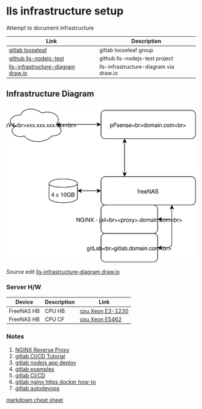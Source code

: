 # lls infrastructure setup

Attempt to document infrastructure

| Link | Description |
| ----------- | ----------- |
| [gitlab looseleaf](https://gitlab.com/looseleaf) | gitlab looseleaf group |
| [github lls-nodejs-test](https://github.com/looseleaf/lls-nodejs-test) | github lls-nodejs-test project |
| [lls-infrastructure-diagram draw.io](https://www.draw.io/#Hlooseleaf%2Flls-nodejs-test%2Fmaster%2Fdocs%2Fimages%2Flls-infrastructure-diagram.drawio) | lls-infrastructure-diagram via draw.io |

## Infrastructure Diagram

![lls-infrastructure-diagram svg](images/lls-infrastructure-diagram.svg)

Source edit [lls-infrastructure-diagram draw.io](https://www.draw.io/#Hlooseleaf%2Flls-nodejs-test%2Fmaster%2Fdocs%2Fimages%2Flls-infrastructure-diagram.drawio)

### Server H/W

| Device | Description | Link |
| ----------- | ---------------- | --------- |
| FreeNAS HB  | CPU HB           | [cpu Xeon E3-1230](https://ark.intel.com/content/www/us/en/ark/products/97474/intel-xeon-processor-e3-1230-v6-8m-cache-3-50-ghz.html) |
| FreeNAS HB  | CPU CF           | [cpu Xeon E5462](https://ark.intel.com/content/www/us/en/ark/products/33084/intel-xeon-processor-e5462-12m-cache-2-80-ghz-1600-mhz-fsb.html) |

### Notes

1. [NGINX Reverse Proxy](https://www.nginx.com/resources/glossary/reverse-proxy-server/)
2. [gitlab CI/CD Tutorial](https://medium.com/devopslinks/beginner-friendly-introduction-to-gitlab-ci-cd-1c80ee5ba0ae)
3. [gitlab nodejs app deploy](https://medium.com/@seulkiro/deploy-node-js-app-with-gitlab-ci-cd-214d12bfeeb5)
4. [gitlab examples](https://gitlab.com/gitlab-examples)
5. [gitlab CI/CD](https://about.gitlab.com/2016/03/01/gitlab-runner-with-docker/)
6. [gitlab nginx https docker how-to](https://www.digitalocean.com/community/tutorials/how-to-secure-a-containerized-node-js-application-with-nginx-let-s-encrypt-and-docker-compose)
7. [gitlab autodevops](https://docs.gitlab.com/ee/topics/autodevops/#auto-monitoring)

[markdown cheat sheet](http://blog.christrees.com/wip/markdowntest.html)
